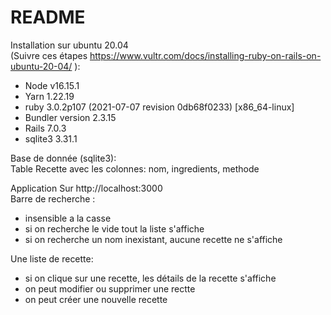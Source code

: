 # README

Installation sur ubuntu 20.04  
(Suivre ces étapes https://www.vultr.com/docs/installing-ruby-on-rails-on-ubuntu-20-04/ ):  
 - Node v16.15.1  
 - Yarn 1.22.19
 - ruby 3.0.2p107 (2021-07-07 revision 0db68f0233) [x86_64-linux]
 - Bundler version 2.3.15
 - Rails 7.0.3
 - sqlite3 3.31.1  
  
Base de donnée
(sqlite3):  
Table Recette avec les colonnes: nom, ingredients, methode  

Application Sur http://localhost:3000  
Barre de recherche :
 - insensible a la casse
 - si on recherche le vide tout la liste s'affiche 
 - si on recherche un nom inexistant, aucune recette ne s'affiche    

Une liste de recette:
 - si on clique sur une recette, les détails de la recette s'affiche
 - on peut modifier ou supprimer une rectte
 - on peut créer une nouvelle recette
